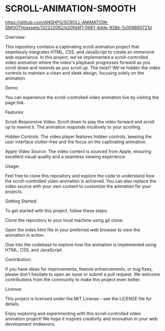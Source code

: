 # SCROLL-ANIMATION-SMOOTH

https://github.com/ANSHPG/SCROLL-ANIMATION-SMOOTH/assets/132222062/e20fd4f1-0661-4dde-928e-1c009860721d

Overview:

This repository contains a captivating scroll animation project that seamlessly integrates HTML, CSS, and JavaScript to create an immersive web experience. In this project, we've implemented a scroll-controlled video animation where the video's playback progresses forward as you scroll down and rewinds as you scroll up. The twist? We've hidden the video controls to maintain a clean and sleek design, focusing solely on the animation.

Demo:

You can experience the scroll-controlled video animation live by visiting the page link.

Features:

Scroll-Responsive Video: Scroll down to play the video forward and scroll up to rewind it. The animation responds intuitively to your scrolling.

Hidden Controls: The video player features hidden controls, keeping the user interface clutter-free and the focus on the captivating animation.

Apple Video Source: The video content is sourced from Apple, ensuring excellent visual quality and a seamless viewing experience.

Usage:

Feel free to clone this repository and explore the code to understand how the scroll-controlled video animation is achieved. You can also replace the video source with your own content to customize the animation for your projects.

Getting Started:

To get started with this project, follow these steps:

Clone the repository to your local machine using git clone.

Open the index.html file in your preferred web browser to view the animation in action.

Dive into the codebase to explore how the animation is implemented using HTML, CSS, and JavaScript.

Contribution:

If you have ideas for improvements, feature enhancements, or bug fixes, please don't hesitate to open an issue or submit a pull request. We welcome contributions from the community to make this project even better.

License:

This project is licensed under the MIT License - see the LICENSE file for details.

Enjoy exploring and experimenting with this scroll-controlled video animation project! We hope it inspires creativity and innovation in your web development endeavors.


